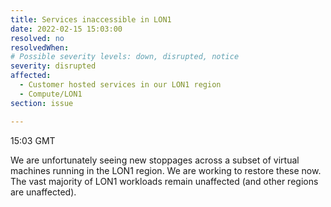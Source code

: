 ```yaml
---
title: Services inaccessible in LON1
date: 2022-02-15 15:03:00 
resolved: no
resolvedWhen:
# Possible severity levels: down, disrupted, notice
severity: disrupted
affected:
  - Customer hosted services in our LON1 region
  - Compute/LON1
section: issue

---
```


15:03 GMT

We are unfortunately seeing new stoppages across a subset of virtual machines running in the LON1 region. We are working to restore these now. The vast majority of LON1 workloads remain unaffected (and other regions are unaffected).
